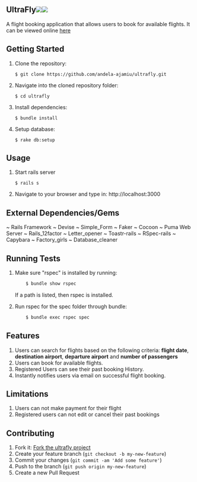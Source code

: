 ## UltraFly<a href="https://codeclimate.com/github/andela-ajamiu/ultrafly/coverage"><img src="https://codeclimate.com/github/andela-ajamiu/ultrafly/badges/coverage.svg" /></a><a href="https://codeclimate.com/github/andela-ajamiu/ultrafly"><img src="https://codeclimate.com/github/andela-ajamiu/ultrafly/badges/issue_count.svg" /></a>

A flight booking application that allows users to book for available flights. It can be viewed online [here](https://ultrafly.herokuapp.com)
## Getting Started
1. Clone the repository:
    ````
    $ git clone https://github.com/andela-ajamiu/ultrafly.git
    ````

2. Navigate into the cloned repository folder:
    ```
    $ cd ultrafly
    ```

3. Install dependencies:
    ```
    $ bundle install
    ```

4. Setup database:
    ```
    $ rake db:setup
    ```


## Usage
1. Start rails server
    ```
    $ rails s
    ```

2. Navigate to your browser and type in: http://localhost:3000

## External Dependencies/Gems

~ Rails Framework
~ Devise
~ Simple_Form
~ Faker
~ Cocoon
~ Puma Web Server
~ Rails_12factor
~ Letter_opener
~ Toastr-rails
~ RSpec-rails
~ Capybara
~ Factory_girls
~ Database_cleaner


## Running Tests

1. Make sure "rspec" is installed by running:
    ```sh
        $ bundle show rspec
    ```
    If a path is listed, then rspec is installed.

2. Run rspec for the spec folder through bundle:
    ```sh
        $ bundle exec rspec spec
    ```


## Features

1. Users can search for flights based on the following criteria: **flight date**, **destination airport**, **departure airport** and **number of passengers**
2. Users can book for available flights.
3. Registered Users can see their past booking History.
4. Instantly notifies users via email on successful flight booking.


## Limitations

1. Users can not make payment for their flight
2. Registered users can not edit or cancel their past bookings


## Contributing

1. Fork it: [Fork the ultrafly project](https://github.com/andela-ajamiu/ultrafly/fork)
2. Create your feature branch (`git checkout -b my-new-feature`)
3. Commit your changes (`git commit -am 'Add some feature'`)
4. Push to the branch (`git push origin my-new-feature`)
5. Create a new Pull Request